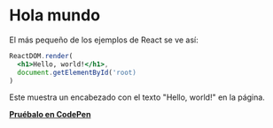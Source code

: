 # Hola mundo

El más pequeño de los ejemplos de React se ve así:

```jsx
ReactDOM.render(
  <h1>Hello, world!</h1>,
  document.getElementById('root)
)
```

Este muestra un encabezado con el texto "Hello, world!" en la página.

[**Pruébalo en CodePen**](https://codepen.io/pen?editors=0010)